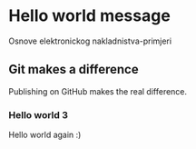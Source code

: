 # Hello world message
Osnove elektronickog nakladnistva-primjeri 
## Git makes a difference
Publishing on GitHub makes the real difference. 
### Hello world 3
Hello world again :) 

